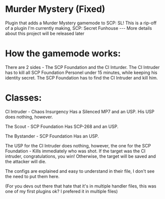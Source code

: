 # Murder Mystery (Fixed)
Plugin that adds a Murder Mystery gamemode to SCP: SL!
This is a rip-off of a plugin I'm currently making, SCP: Secret Funhouse --- More details about this project will be released later

# How the gamemode works:
There are 2 sides - The SCP Foundation and the CI Inturder.
The CI Intruder has to kill all SCP Foundation Personel under 15 minutes, while keeping his identity secret.
The SCP Foundation has to find the CI Intruder and kill him.

# Classes:
CI Intruder - Chaos Insurgency
Has a Silenced MP7 and an USP. His USP does nothing, however.

The Scout - SCP Foundation
Has SCP-268 and an USP.

The Bystander - SCP Foundation
Has an USP.

The USP for the CI Intruder does nothing, however, the one for the SCP Foundation -
Kills immediately who was shot.
If the target was the CI intruder, congratulations, you win!
Otherwise, the target will be saved and the attacker will die.

The configs are explained and easy to understand in their file, I don't see the need to put them here.


(For you devs out there that hate that it's in multiple handler files, this was one of my first plugins ok? I prefered it in multiple files)
